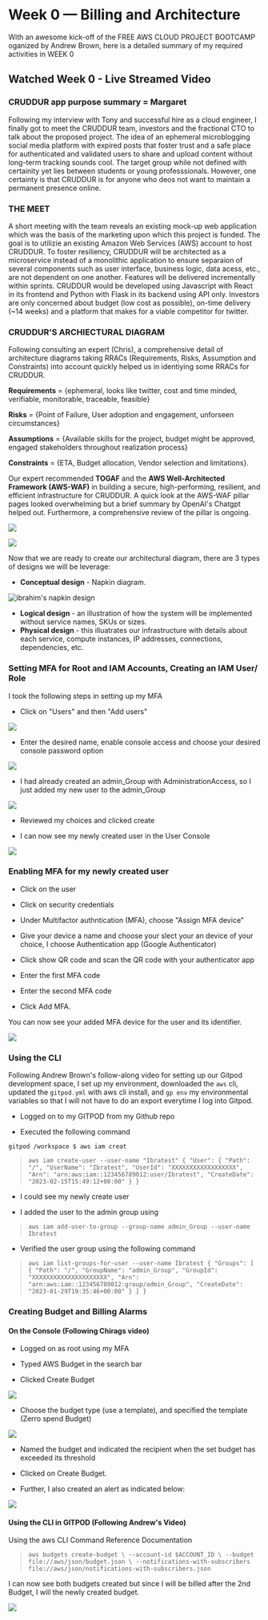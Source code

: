 
# Week 0 — Billing and Architecture
With an awesome kick-off of the FREE AWS CLOUD PROJECT BOOTCAMP oganized by Andrew Brown, here is a detailed summary of my required activities in WEEK 0

## Watched Week 0 - Live Streamed Video 
### CRUDDUR app purpose summary = Margaret 

Following my interview with Tony and successful hire as a cloud engineer, I finally got to meet the CRUDDUR team, investors and the fractional CTO to talk about the proposed project. The idea of an ephemeral microblogging social media platform with expired posts that foster trust and a safe place for authenticated and validated users to share and upload content without long-term tracking sounds cool. The target group while not defined with certainity yet lies between students or young professsionals. However, one certainty is that CRUDDUR is for anyone who deos not want to maintain a permanent presence online. 

### THE MEET
A short meeting with the team reveals an existing mock-up web application which was the basis of the marketing upon which this project is funded. The goal is to utilizie an existing Amazon Web Services (AWS) account to host CRUDDUR.
To foster resiliency, CRUDDUR will be architected as a microservice instead of a monolithic application to ensure separaion of several components such as user interface, business logic, data acess, etc., are not dependent on one another. Features will be delivered incrementally within sprints.
CRUDDUR would be developed using Javascript with React in its frontend and Python with Flask in its backend using API only. 
Investors are only concerned about budget (low cost as possible), on-time delivery (~14 weeks) and a platform that makes for a viable competitor for twitter.

### CRUDDUR'S ARCHIECTURAL DIAGRAM
Following consulting an expert (Chris), a comprehensive detail of architecture diagrams taking RRACs (Requirements, Risks, Assumption and Constraints) into account quickly helped us in identiying some RRACs for CRUDDUR.

**Requirements** = {ephemeral, looks like twitter, cost and time minded, verifiable, monitorable, traceable, feasible}

**Risks** = {Point of Failure, User adoption and engagement, unforseen circumstances}

**Assumptions** = {Available skills for the project, budget might be approved, engaged stakeholders throughout realization process}

**Constraints** = {ETA, Budget allocation, Vendor selection and limitations}.

Our expert recommended **TOGAF** and the **AWS Well-Architected Framework (AWS-WAF)** in building a secure, high-performing, resilient, and efficient infrastructure for CRUDDUR. A quick look at the AWS-WAF pillar pages looked overwhelming but a brief summary by OpenAI's Chatgpt helped out. Furthermore, a comprehensive review of the pillar is ongoing.

![](https://github.com/Ibrahim-saliu/aws-bootcamp-cruddur-2023/blob/main/my_resources/AWS%20WAF_1_chatgpt.png)

![](https://github.com/Ibrahim-saliu/aws-bootcamp-cruddur-2023/blob/main/my_resources/AWS%20WAF_2_chatgpt.png)

Now that we are ready to create our architectural diagram, there are 3 types of designs we will be leverage:
- **Conceptual design** - Napkin diagram.

![ibrahim's napkin design](https://github.com/Ibrahim-saliu/aws-bootcamp-cruddur-2023/blob/main/my_resources/20230214_174643.jpg)

- **Logical design** - an illustration of how the system will be implemented without service names, SKUs or sizes.
- **Physical design** - this illuatrates our infrastructure with details about each service, compute instances, IP addresses, connections, dependencies, etc.



### Setting MFA for Root and IAM Accounts, Creating an IAM User/ Role
I took the following steps in setting up my MFA


- Click on "Users" and then "Add users"


![](https://github.com/Ibrahim-saliu/aws-bootcamp-cruddur-2023/blob/main/my_resources/creating%20user1.png)


- Enter the desired name, enable console access and choose your desired console password option


![](https://github.com/Ibrahim-saliu/aws-bootcamp-cruddur-2023/blob/main/my_resources/creating%20user2.png)


- I had already created an admin_Group with AdministrationAccess, so I just added my new user to the admin_Group


![](https://github.com/Ibrahim-saliu/aws-bootcamp-cruddur-2023/blob/main/my_resources/creating%20user3.png)
- Reviewed my choices and clicked create


- I can now see my newly created user in the User Console

![](https://github.com/Ibrahim-saliu/aws-bootcamp-cruddur-2023/blob/main/my_resources/creating%20user4.png)


### Enabling MFA for my newly created user

- Click on the user


- Click on security credentials


- Under Multifactor authntication (MFA), choose "Assign MFA device"


- Give your device a name and choose your slect your an device of your choice, I choose Authentication app (Google Authenticator)


- Click show QR code and scan the QR code with your authenticator app 


- Enter the first MFA code


- Enter the second MFA code


- Click Add MFA.


You can now see your added MFA device for the user and its identifier.


![](https://github.com/Ibrahim-saliu/aws-bootcamp-cruddur-2023/blob/main/my_resources/creating%20user5.png)

### Using the CLI
Following Andrew Brown's follow-along video for setting up our Gitpod development space, I set up my environment, downloaded the `aws` cli, updated the `gitpod.yml` with aws cli install, and `gp env` my environmental variables so that I will not have to do an export everytime I log into Gitpod.

- Logged on to my GITPOD from my Github repo


- Executed the following command


`gitpod /workspace $ aws iam creat`
> `aws iam create-user --user-name "Ibratest"
{
    "User": {
        "Path": "/",
        "UserName": "Ibratest",
        "UserId": "XXXXXXXXXXXXXXXXXX",
        "Arn": "arn:aws:iam::123456789012:user/Ibratest",
        "CreateDate": "2023-02-15T15:49:12+00:00"
    }
}
 `

- I could see my newly create user


- I added the user to the admin group using


> `aws iam add-user-to-group --group-name admin_Group --user-name Ibratest`



- Verified the user group using the following command 



> `aws iam list-groups-for-user --user-name Ibratest
{
    "Groups": [
        {
            "Path": "/",
            "GroupName": "admin_Group",
            "GroupId": "XXXXXXXXXXXXXXXXXXXXX",
            "Arn": "arn:aws:iam::123456789012:group/admin_Group",
            "CreateDate": "2023-01-29T19:35:46+00:00"
        }
    ]
}
`



### Creating Budget and Billing Alarms 

#### On the Console (Following Chirags video)

- Logged on as root using my MFA


- Typed AWS Budget in the search bar


- Clicked Create Budget


![](https://github.com/Ibrahim-saliu/aws-bootcamp-cruddur-2023/blob/main/my_resources/budget1.png)


- Choose the budget type (use a template), and specified the template (Zerro spend Budget)


![](https://github.com/Ibrahim-saliu/aws-bootcamp-cruddur-2023/blob/main/my_resources/budget2.png)


- Named the budget and indicated the recipient when the set budget has exceeded its threshold


- Clicked on Create Budget. 


- Further, I also created an alert as indicated below:


![](https://github.com/Ibrahim-saliu/aws-bootcamp-cruddur-2023/blob/main/my_resources/budget3.png)


#### Using the CLI in GITPOD (Following Andrew's Video)

Using the aws CLI Command Reference Documentation

> `aws budgets create-budget \
    --account-id $ACCOUNT_ID \
    --budget file://aws/json/budget.json \
    --notifications-with-subscribers file://aws/json/notifications-with-subscribers.json`


I can now see both budgets created but since I will be billed after the 2nd Budget, I will the newly created budget.




![](https://github.com/Ibrahim-saliu/aws-bootcamp-cruddur-2023/blob/main/my_resources/budget4.png)






